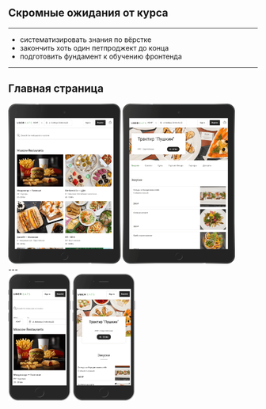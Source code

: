 ## Скромные ожидания от курса

---

+ систематизировать знания по вёрстке
+ закончить хоть один петпроджект до конца
+ подготовить фундамент к обучению фронтенда

---

## Главная страница

<div><img src="https://raw.githubusercontent.com/zlydenko/verstka/dev/preview/main/ipad.png" width="45%" alt="main page on iPhone">
<img src="https://raw.githubusercontent.com/zlydenko/verstka/dev/preview/restaurant/ipad.png" width="45%" alt="restaurant page on iPad"></div>
---

<div><img src="https://raw.githubusercontent.com/zlydenko/verstka/dev/preview/main/iphone.png" width="25%" alt="main page on iPad">
<img src="https://raw.githubusercontent.com/zlydenko/verstka/dev/preview/restaurant/iphone.png" width="25%" alt="restaurant page on iPhone">
</div>
